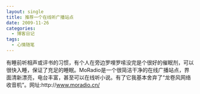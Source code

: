```yaml
---
layout: single
title: 推荐一个在线听广播站点
date: 2009-11-26
categories:
  - 博客日记
tags:
  - 心情随笔
---
```


有睡前听相声或评书的习惯，有个人在旁边罗哩罗嗦没完是个很好的催眠剂，可以很快入睡，保证了充足的睡眠。MoRadio是一个很简洁干净的在线广播站点，界面清新漂亮，电台丰富，甚至可以在线听小说。有了它我基本舍弃了“龙卷风网络收音机”。网址&#58;http&#58;//www.moradio.cn/
